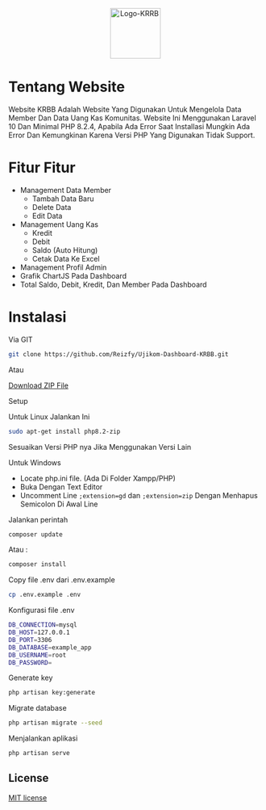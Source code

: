 <p align="center">
  <img src="https://github.com/Reizfy/Ujikom-Dashboard-KRBB/assets/87867288/065461d5-95fe-4dd5-b95c-0dcab86ab361" alt="Logo-KRRB" style="width: 100px;">
</p>

# Tentang Website
Website KRBB Adalah Website Yang Digunakan Untuk Mengelola Data Member Dan Data Uang Kas Komunitas. Website Ini Menggunakan Laravel 10 Dan Minimal PHP 8.2.4, Apabila Ada Error Saat Installasi Mungkin Ada Error Dan Kemungkinan Karena Versi PHP Yang Digunakan Tidak Support.

# Fitur Fitur
- Management Data Member
    - Tambah Data Baru
    - Delete Data
    - Edit Data
- Management Uang Kas
    - Kredit
    - Debit
    - Saldo (Auto Hitung)
    - Cetak Data Ke Excel
- Management Profil Admin
- Grafik ChartJS Pada Dashboard
- Total Saldo, Debit, Kredit, Dan Member Pada Dashboard

# Instalasi
Via GIT 
```bash
git clone https://github.com/Reizfy/Ujikom-Dashboard-KRBB.git
```

Atau

[Download ZIP File](https://github.com/Reizfy/Ujikom-Dashboard-KRBB/archive/refs/heads/main.zip)

Setup

Untuk Linux Jalankan Ini
```bash
sudo apt-get install php8.2-zip
```
Sesuaikan Versi PHP nya Jika Menggunakan Versi Lain

Untuk Windows
- Locate php.ini file. (Ada Di Folder Xampp/PHP)
- Buka Dengan Text Editor
- Uncomment Line `;extension=gd` dan `;extension=zip` Dengan Menhapus Semicolon Di Awal Line

Jalankan perintah 
```bash
composer update
```
Atau :
```bash
composer install
```
Copy file .env dari .env.example
```bash
cp .env.example .env
```
Konfigurasi file .env
```bash
DB_CONNECTION=mysql
DB_HOST=127.0.0.1
DB_PORT=3306
DB_DATABASE=example_app
DB_USERNAME=root
DB_PASSWORD=
```
Generate key
```bash
php artisan key:generate
```
Migrate database
```bash
php artisan migrate --seed
```
Menjalankan aplikasi
```bash
php artisan serve
```

## License

[MIT license](https://opensource.org/licenses/MIT)










